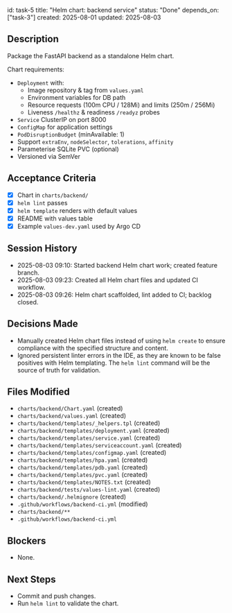 id: task-5
title: "Helm chart: backend service"
status: "Done"
depends_on: ["task-3"]
created: 2025-08-01
updated: 2025-08-03

## Description

Package the FastAPI backend as a standalone Helm chart.

Chart requirements:

- `Deployment` with:
  - Image repository & tag from `values.yaml`
  - Environment variables for DB path
  - Resource requests (100m CPU / 128Mi) and limits (250m / 256Mi)
  - Liveness `/healthz` & readiness `/readyz` probes
- `Service` ClusterIP on port 8000
- `ConfigMap` for application settings
- `PodDisruptionBudget` (minAvailable: 1)
- Support `extraEnv`, `nodeSelector`, `tolerations`, `affinity`
- Parameterise SQLite PVC (optional)
- Versioned via SemVer

## Acceptance Criteria

- [x] Chart in `charts/backend/`
- [x] `helm lint` passes
- [x] `helm template` renders with default values
- [x] README with values table
- [x] Example `values-dev.yaml` used by Argo CD

## Session History

<!-- Update as work progresses -->

- 2025-08-03 09:10: Started backend Helm chart work; created feature branch.
- 2025-08-03 09:23: Created all Helm chart files and updated CI workflow.
- 2025-08-03 09:26: Helm chart scaffolded, lint added to CI; backlog closed.

## Decisions Made

- Manually created Helm chart files instead of using `helm create` to ensure compliance with the specified structure and content.
- Ignored persistent linter errors in the IDE, as they are known to be false positives with Helm templating. The `helm lint` command will be the source of truth for validation.

## Files Modified

- `charts/backend/Chart.yaml` (created)
- `charts/backend/values.yaml` (created)
- `charts/backend/templates/_helpers.tpl` (created)
- `charts/backend/templates/deployment.yaml` (created)
- `charts/backend/templates/service.yaml` (created)
- `charts/backend/templates/serviceaccount.yaml` (created)
- `charts/backend/templates/configmap.yaml` (created)
- `charts/backend/templates/hpa.yaml` (created)
- `charts/backend/templates/pdb.yaml` (created)
- `charts/backend/templates/pvc.yaml` (created)
- `charts/backend/templates/NOTES.txt` (created)
- `charts/backend/tests/values-lint.yaml` (created)
- `charts/backend/.helmignore` (created)
- `.github/workflows/backend-ci.yml` (modified)
- `charts/backend/**`
- `.github/workflows/backend-ci.yml`

## Blockers

- None.

## Next Steps

- Commit and push changes.
- Run `helm lint` to validate the chart.
